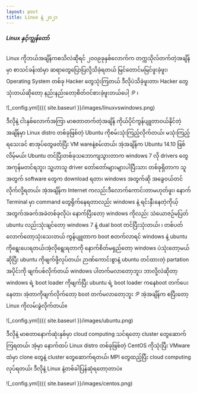 ```yaml
---
layout: post
title: Linux နဲ့ ၂၀၂၁
---
```


##### Linux နှင့်ကျွန်တော်

Linux ကိုဘယ်အချိန်ကစသိလဲဆိုရင် ၂၀၀၉ခုနှစ်လောက်က တက္ကသိုလ်တက်တဲ့အချိန်မှာ စာသင်ခန်းထဲမှာ ဆရာတွေပြောပြလို့သိခဲ့ရတယ် မြင်တောင်မမြင်ဖူးခဲ့ဖူး၊ Operating System တစ်ခု Hacker တွေသုံးကြတယ် ဒီလိုပဲသိခဲ့ဖူးတာ၊ Hacker တွေသုံးတယ်ဆိုတော့ နည်းနည်းတော့စိတ်ဝင်စားခဲ့ဖူးတယ်ပေါ့ :P ၊ 

![_config.yml]({{ site.baseurl }}/images/linuxvswindows.png)

ဒီလိုနဲ့ ငါးနှစ်လောက်အကြာ မာစတာတက်တဲ့အချိန် ကိုယ်ပိုင်ကွန်ပျူတာဝယ်နိုင်တဲ့အချိန်မှာ Linux distro တစ်ခုဖြစ်တဲ့ Ubuntu ကိုစမ်းသုံးကြည့်လိုက်တယ်၊ မသုံးကြည့်ရသေးခင် စာအုပ်တွေဖတ်ပြီး VM wareနဲ့စမ်းတယ်၊ အဲ့အချိန်က Ubuntu 14.10 ဖြစ်လိမ့်မယ်၊ Ubuntu တင်ပြီးတစ်ခုသဘောကျသွားတာက windows 7 လို drivers တွေအကုန်မတင်ရဘူး၊ သူ့ဟာသူ driver တော်တော်များများပါပြီးသား တစ်ခုရှိတာက သူအတွက် software တွေက download ရဝာာ၊ windows အတွက်ဆို အခွေဝယ်တင်လိုက်လို့ရတယ်၊ အဲ့အချိန်က Internet ကလည်းဒီလောက်ကောင်းတာမဟုတ်ဖူး၊ နောက် Terminal မှာ command တွေရိုက်နေရတာလည်း windows နဲ့ ရင်းနှီးနေတဲ့ကိုယ့်အတွက်အခက်အခဲတစ်ခုလိုပဲ၊ နောက်ပြီးတော့ windows ကိုလည်း သံယောဇဉ်မပြတ် ubuntu လည်းသုံးချင်တော့ windows 7 နဲ့ dual boot တင်ပြီးသုံးတယ်၊ ၊ တစ်ပတ်လောက်တော့သုံးသေးတယ် ကွန်ပျူတာက boot စတက်လာရင် windows နဲ့ ubuntu ကိုရွေးပေးရတယ်၊အဲ့လိုရွေးရဝာာကို နောက်စိတ်မရှည်တော့ windows ပဲသုံးတော့မယ်ဆိုပြီး ubuntu ကိုဖျက်ဖို့လုပ်တယ်၊ ဉာဏ်ကောင်းစွာနဲ့ ubuntu တင်ထားတဲ့ partation အပိုင်းကို ဖျက်ပစ်လိုက်တယ် windows ပါတက်မလာတော့ဘူး၊ ဘာလို့လဲဆိုတာ့ windows ရဲ့ boot loader ကိုဖျက်ပြီး ubuntu ရဲ့ boot loader ကနေboot တက်ပေးနေတာ၊ အဲ့တာကိုဖျက်လိုက်တော့ boot တက်မလာတော့ဘူး :P အဲ့အချိန်က စပြီးတော့ Linux ကိုလမ်းခွဲလိုက်တယ်။


![_config.yml]({{ site.baseurl }}/images/ubuntu.png)

ဒီလိုနဲ့ မာစတာနောက်ဆုံးနှစ်မှာ cloud computing သင်ရတော့ cluster တွေဆောက်ကြရတယ်၊ အဲ့မှာ နောက်ထပ် Linux distro တစ်ခုဖြစ်တဲ့ CentOS ကိုသုံးပြီး VMware ထဲမှာ clone တွေနဲ့ cluster တွေဆောက်ရတယ်၊ MPI တွေထည့်ပြီး cloud computing လုပ်ရတယ်၊ ဒီလိုနဲ့ Linux နဲ့တစ်ခါပြန်ဆုံရတော့တာပဲ။

![_config.yml]({{ site.baseurl }}/images/centos.png)